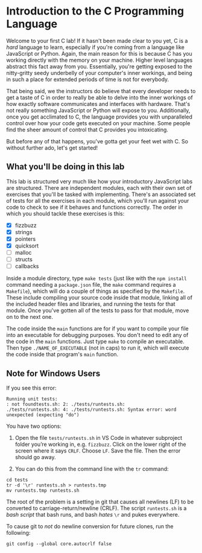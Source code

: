 # Introduction to the C Programming Language

Welcome to your first C lab! If it hasn't been made clear to you yet, C is a _hard_ language to learn, especially if you're coming from a language like JavaScript or Python. Again, the main reason for this is because C has you working directly with the memory on your machine. Higher level languages abstract this fact away from you. Essentially, you're getting exposed to the nitty-gritty seedy underbelly of your computer's inner workings, and being in such a place for extended periods of time is not for everybody. 

That being said, we the instructors do believe that every developer needs to get a taste of C in order to really be able to delve into the inner workings of how exactly software communicates and interfaces with hardware. That's not really something JavaScript or Python will expose to you. Additionally, once you get acclimated to C, the language provides you with unparalleled control over how your code gets executed on your machine. Some people find the sheer amount of control that C provides you intoxicating. 

But before any of that happens, you've gotta get your feet wet with C. So without further ado, let's get started!

## What you'll be doing in this lab

This lab is structured very much like how your introductory JavaScript labs are structured. There are independent modules, each with their own set of exercises that you'll be tasked with implementing. There's an associated set of tests for all the exercises in each module, which you'll run against your code to check to see if it behaves and functions correctly. The order in which you should tackle these exercises is this:

  - [x] fizzbuzz
  - [x] strings
  - [x] pointers
  - [x] quicksort
  - [ ] malloc
  - [ ] structs
  - [ ] callbacks

Inside a module directory, type `make tests` (just like with the `npm install` command needing a `package.json` file, the `make` command requires a `Makefile`), which will do a couple of things as specified by the `Makefile`. These include compiling your source code inside that module, linking all of the included header files and libraries, and running the tests for that module. Once you've gotten all of the tests to pass for that module, move on to the next one.

The code inside the `main` functions are for if you want to compile your file into an executable for debugging purposes. You don't need to edit any of the code in the `main` functions. Just type `make` to compile an executable. Then type `./NAME_OF_EXECUTABLE` (not in caps) to run it, which will execute the code inside that program's `main` function.

## Note for Windows Users

If you see this error:

  ```
  Running unit tests:
  : not foundtests.sh: 2: ./tests/runtests.sh:
  ./tests/runtests.sh: 4: ./tests/runtests.sh: Syntax error: word unexpected (expecting "do")
  ```

  You have two options:

  1. Open the file `tests/runtests.sh` in VS Code in whatever subproject folder you’re working in, e.g. `fizzbuzz`. Click on the lower right of the screen where it says `CRLF`. Choose `LF`. Save the file. Then the error should go away.

  2. You can do this from the command line with the `tr` command:

  ```
  cd tests
  tr -d '\r' runtests.sh > runtests.tmp
  mv runtests.tmp runtests.sh
  ```

  The root of the problem is a setting in git that causes all newlines (LF) to be converted to carriage-return/newline (CRLF). The script `runtests.sh` is a _bash script_ that bash runs, and bash *hates* `\r` and pukes everywhere.

  To cause git to _not_ do newline conversion for future clones, run the following:

  ```
  git config --global core.autocrlf false
  ```
